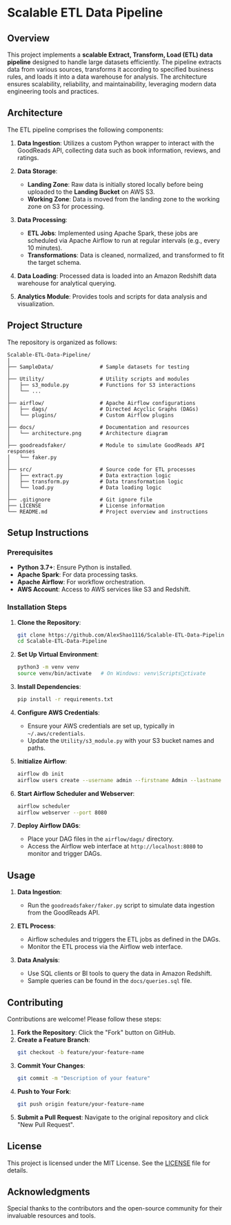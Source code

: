 # Scalable ETL Data Pipeline

## Overview

This project implements a **scalable Extract, Transform, Load (ETL) data pipeline** designed to handle large datasets efficiently. The pipeline extracts data from various sources, transforms it according to specified business rules, and loads it into a data warehouse for analysis. The architecture ensures scalability, reliability, and maintainability, leveraging modern data engineering tools and practices.

## Architecture

The ETL pipeline comprises the following components:

1. **Data Ingestion**: Utilizes a custom Python wrapper to interact with the GoodReads API, collecting data such as book information, reviews, and ratings.

2. **Data Storage**:
   - **Landing Zone**: Raw data is initially stored locally before being uploaded to the **Landing Bucket** on AWS S3.
   - **Working Zone**: Data is moved from the landing zone to the working zone on S3 for processing.

3. **Data Processing**:
   - **ETL Jobs**: Implemented using Apache Spark, these jobs are scheduled via Apache Airflow to run at regular intervals (e.g., every 10 minutes).
   - **Transformations**: Data is cleaned, normalized, and transformed to fit the target schema.

4. **Data Loading**: Processed data is loaded into an Amazon Redshift data warehouse for analytical querying.

5. **Analytics Module**: Provides tools and scripts for data analysis and visualization.

## Project Structure

The repository is organized as follows:

```
Scalable-ETL-Data-Pipeline/
│
├── SampleData/               # Sample datasets for testing
│
├── Utility/                  # Utility scripts and modules
│   ├── s3_module.py          # Functions for S3 interactions
│   └── ...
│
├── airflow/                  # Apache Airflow configurations
│   ├── dags/                 # Directed Acyclic Graphs (DAGs)
│   └── plugins/              # Custom Airflow plugins
│
├── docs/                     # Documentation and resources
│   └── architecture.png      # Architecture diagram
│
├── goodreadsfaker/           # Module to simulate GoodReads API responses
│   └── faker.py
│
├── src/                      # Source code for ETL processes
│   ├── extract.py            # Data extraction logic
│   ├── transform.py          # Data transformation logic
│   └── load.py               # Data loading logic
│
├── .gitignore                # Git ignore file
├── LICENSE                   # License information
└── README.md                 # Project overview and instructions
```

## Setup Instructions

### Prerequisites

- **Python 3.7+**: Ensure Python is installed.
- **Apache Spark**: For data processing tasks.
- **Apache Airflow**: For workflow orchestration.
- **AWS Account**: Access to AWS services like S3 and Redshift.

### Installation Steps

1. **Clone the Repository**:
   ```bash
   git clone https://github.com/AlexShao1116/Scalable-ETL-Data-Pipeline.git
   cd Scalable-ETL-Data-Pipeline
   ```

2. **Set Up Virtual Environment**:
   ```bash
   python3 -m venv venv
   source venv/bin/activate   # On Windows: venv\Scriptsctivate
   ```

3. **Install Dependencies**:
   ```bash
   pip install -r requirements.txt
   ```

4. **Configure AWS Credentials**:
   - Ensure your AWS credentials are set up, typically in `~/.aws/credentials`.
   - Update the `Utility/s3_module.py` with your S3 bucket names and paths.

5. **Initialize Airflow**:
   ```bash
   airflow db init
   airflow users create --username admin --firstname Admin --lastname User --role Admin --email admin@example.com
   ```

6. **Start Airflow Scheduler and Webserver**:
   ```bash
   airflow scheduler
   airflow webserver --port 8080
   ```

7. **Deploy Airflow DAGs**:
   - Place your DAG files in the `airflow/dags/` directory.
   - Access the Airflow web interface at `http://localhost:8080` to monitor and trigger DAGs.

## Usage

1. **Data Ingestion**:
   - Run the `goodreadsfaker/faker.py` script to simulate data ingestion from the GoodReads API.

2. **ETL Process**:
   - Airflow schedules and triggers the ETL jobs as defined in the DAGs.
   - Monitor the ETL process via the Airflow web interface.

3. **Data Analysis**:
   - Use SQL clients or BI tools to query the data in Amazon Redshift.
   - Sample queries can be found in the `docs/queries.sql` file.

## Contributing

Contributions are welcome! Please follow these steps:

1. **Fork the Repository**: Click the "Fork" button on GitHub.
2. **Create a Feature Branch**:
   ```bash
   git checkout -b feature/your-feature-name
   ```
3. **Commit Your Changes**:
   ```bash
   git commit -m "Description of your feature"
   ```
4. **Push to Your Fork**:
   ```bash
   git push origin feature/your-feature-name
   ```
5. **Submit a Pull Request**: Navigate to the original repository and click "New Pull Request".

## License

This project is licensed under the MIT License. See the [LICENSE](LICENSE) file for details.

## Acknowledgments

Special thanks to the contributors and the open-source community for their invaluable resources and tools.
